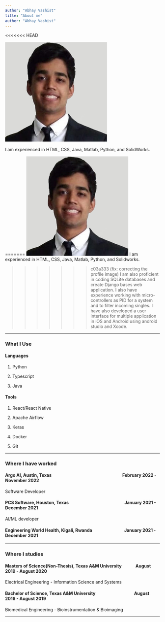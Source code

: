 ```yaml
---
author: "Abhay Vashist"
title: "About me"
auther: "Abhay Vashist"
---
```



<<<<<<< HEAD

![Abhay Vashist, the profile image](https://raw.githubusercontent.com/Avashist1998/Avashist1998.github.io/main/static/images/profile.jpg)

I am experienced in HTML, CSS, Java, Matlab, Python, and SolidWorks. 

=======
![Abhay Vashist, the profile image](https://raw.githubusercontent.com/Avashist1998/Avashist1998.github.io/main/static/img/profile.jpg)
I am experienced in HTML, CSS, Java, Matlab, Python, and Solidworks. 
>>>>>>> c03a333 (fix: correcting the profile image)
I am also proficient in coding SQLite databases and create Django bases web application. 
I also have experience working with micro-controllers as PID for a system and to filter incoming singles. 
I have also developed a user interface for multiple application in iOS and Android using android studio and Xcode.


---


### What I Use


#### Languages

1. Python

2. Typescript

3. Java


#### Tools

1. React/React Native

2. Apache Airflow

3. Keras

4. Docker

5. Git


---

### Where I have worked

#### Argo AI, Austin, Texas &emsp;&emsp;&emsp;&emsp;&emsp;&emsp;&emsp;&emsp;&emsp;&emsp;&emsp;&emsp;&emsp;&emsp;&emsp;&emsp; February 2022 - November 2022

Software Developer


#### PCS Software, Houston, Texas &emsp;&emsp;&emsp;&emsp;&emsp;&emsp;&emsp;&emsp;&emsp;&emsp;&emsp;&emsp;&ensp; January 2021 - December 2021

AI/ML developer

#### Engineering World Health, Kigali, Rwanda &emsp;&emsp;&emsp;&emsp;&emsp;&emsp;&emsp; January 2021 - December 2021

---


### Where I studies

#### Masters of Science(Non-Thesis), Texas A&M University &emsp;&emsp;&emsp;August 2019 - August 2020

Electrical Engineering - Information Science and Systems


#### Bachelor of Science, Texas A&M University &emsp;&emsp;&emsp;&emsp;&emsp;&emsp;&emsp;&emsp;&ensp; August 2016 - August 2019

Biomedical Engineering - Bioinstrumentation & Bioimaging


---